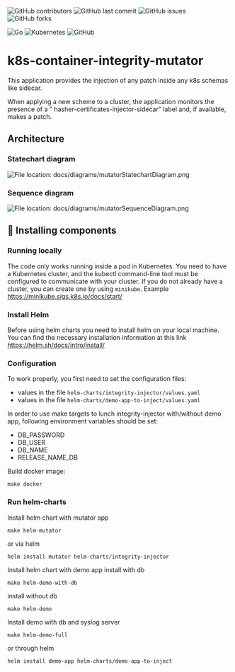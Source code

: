 ![GitHub contributors](https://img.shields.io/github/contributors/ScienceSoft-Inc/k8s-container-integrity-mutator)
![GitHub last commit](https://img.shields.io/github/last-commit/ScienceSoft-Inc/k8s-container-integrity-mutator)
![GitHub issues](https://img.shields.io/github/issues/ScienceSoft-Inc/k8s-container-integrity-mutator)
![GitHub forks](https://img.shields.io/github/forks/ScienceSoft-Inc/k8s-container-integrity-mutator)

![Go](https://img.shields.io/badge/go-%2300ADD8.svg?style=for-the-badge&logo=go&logoColor=white)
![Kubernetes](https://img.shields.io/badge/kubernetes-%23326ce5.svg?style=for-the-badge&logo=kubernetes&logoColor=white)
![GitHub](https://img.shields.io/badge/github-%23121011.svg?style=for-the-badge&logo=github&logoColor=white)

# k8s-container-integrity-mutator

This application provides the injection of any patch inside any k8s schemas like sidecar.

When applying a new scheme to a cluster, the application monitors the presence of a "
hasher-certificates-injector-sidecar" label and, if available, makes a patch.

## Architecture

### Statechart diagram

![File location: docs/diagrams/mutatorStatechartDiagram.png](/docs/diagrams/mutatorStatechartDiagram.png?raw=true "Statechart diagram")

### Sequence diagram

![File location: docs/diagrams/mutatorSequenceDiagram.png](/docs/diagrams/mutatorSequenceDiagram.png?raw=true "Sequence diagram")

## :hammer: Installing components

### Running locally

The code only works running inside a pod in Kubernetes.
You need to have a Kubernetes cluster, and the kubectl command-line tool must be configured to communicate with your cluster.
If you do not already have a cluster, you can create one by using `minikube`.
Example <https://minikube.sigs.k8s.io/docs/start/>

### Install Helm

Before using helm charts you need to install helm on your local machine.  
You can find the necessary installation information at this link https://helm.sh/docs/intro/install/

### Configuration

To work properly, you first need to set the configuration files:

+ values in the file `helm-charts/integrity-injector/values.yaml`
+ values in the file `helm-charts/demo-app-to-inject/values.yaml`

In order to use make targets to lunch integrity-injector with/without demo app, following environment variables should be set:

- DB_PASSWORD
- DB_USER
- DB_NAME
- RELEASE_NAME_DB

Build docker image:

```
make docker
```

### Run helm-charts

Install helm chart with mutator app

```
make helm-mutator
```

or via helm

```
helm install mutator helm-charts/integrity-injector
```

Install helm chart with demo app
install with db

```
make helm-demo-with-db
```

install without db

```
make helm-demo
```

Install demo with db and syslog server

```
make helm-demo-full
```

or through helm

```
helm install demo-app helm-charts/demo-app-to-inject
```
